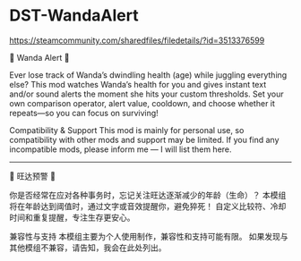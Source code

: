 # DST-WandaAlert

https://steamcommunity.com/sharedfiles/filedetails/?id=3513376599

󰀅 Wanda Alert 󰀅

Ever lose track of Wanda’s dwindling health (age) while juggling everything else?
This mod watches Wanda’s health for you and gives instant text and/or sound alerts the moment she hits your custom thresholds.
Set your own comparison operator, alert value, cooldown, and choose whether it repeats—so you can focus on surviving!

Compatibility & Support
This mod is mainly for personal use, so compatibility with other mods and support may be limited.
If you find any incompatible mods, please inform me — I will list them here.

-----------------------------------------------------------------

󰀅 旺达预警 󰀅

你是否经常在应对各种事务时，忘记关注旺达逐渐减少的年龄（生命）？
本模组将在年龄达到阈值时，通过文字或音效提醒你，避免猝死！
自定义比较符、冷却时间和重复提醒，专注生存更安心。

兼容性与支持
本模组主要为个人使用制作，兼容性和支持可能有限。
如果发现与其他模组不兼容，请告知，我会在此处列出。
